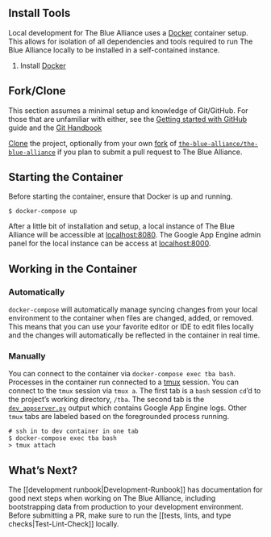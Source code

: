 ## Install Tools
Local development for The Blue Alliance uses a [Docker](https://www.docker.com/) container setup. This allows for isolation of all dependencies and tools required to run The Blue Alliance locally to be installed in a self-contained instance.

1. Install [Docker](https://docs.docker.com/get-docker/)

## Fork/Clone
This section assumes a minimal setup and knowledge of Git/GitHub. For those that are unfamiliar with either, see the [Getting started with GitHub](https://help.github.com/en/github/getting-started-with-github) guide and the [Git Handbook](https://guides.github.com/introduction/git-handbook/)

[Clone](https://help.github.com/en/github/creating-cloning-and-archiving-repositories/cloning-a-repository) the project, optionally from your own [fork](https://help.github.com/en/github/getting-started-with-github/fork-a-repo) of [`the-blue-alliance/the-blue-alliance`](https://github.com/the-blue-alliance/the-blue-alliance) if you plan to submit a pull request to The Blue Alliance.

## Starting the Container
Before starting the container, ensure that Docker is up and running.
```
$ docker-compose up
```

After a little bit of installation and setup, a local instance of The Blue Alliance will be accessible at [localhost:8080](http://localhost:8080). The Google App Engine admin panel for the local instance can be access at [localhost:8000](http://localhost:8000).

## Working in the Container
### Automatically

`docker-compose` will automatically manage syncing changes from your local environment to the container when files are changed, added, or removed. This means that you can use your favorite editor or IDE to edit files locally and the changes will automatically be reflected in the container in real time.

### Manually

You can connect to the container via `docker-compose exec tba bash`. Processes in the container run connected to a [tmux](https://github.com/tmux/tmux/wiki) session. You can connect to the `tmux` session via `tmux a`. The first tab is a `bash` session `cd`’d to the project’s working directory, `/tba`. The second tab is the [`dev_appserver.py`](https://cloud.google.com/appengine/docs/standard/python3/testing-and-deploying-your-app#local-dev-server) output which contains Google App Engine logs. Other `tmux` tabs are labeled based on the foregrounded process running.

```
# ssh in to dev container in one tab
$ docker-compose exec tba bash
> tmux attach
```

## What’s Next?
The [[development runbook|Development-Runbook]] has documentation for good next steps when working on The Blue Alliance, including bootstrapping data from production to your development environment. Before submitting a PR, make sure to run the [[tests, lints, and type checks|Test-Lint-Check]] locally.
